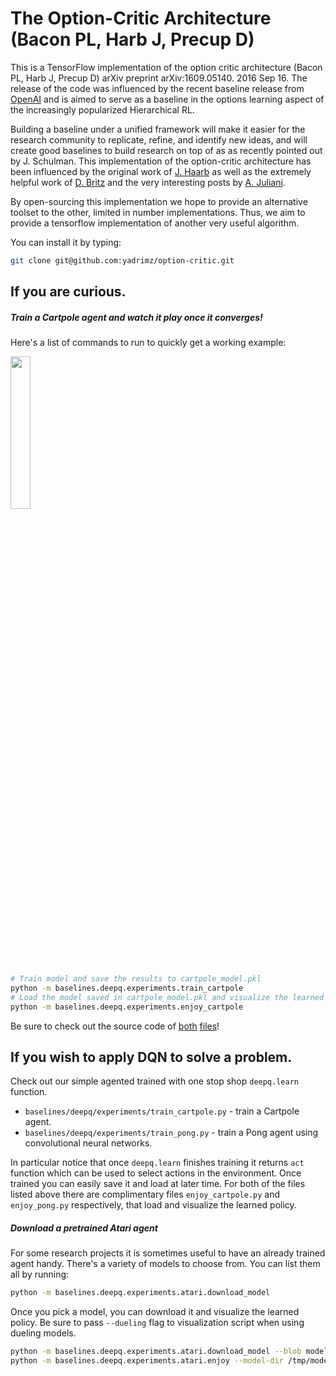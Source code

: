 # The Option-Critic Architecture (Bacon PL, Harb J, Precup D)

This is a TensorFlow implementation of the option critic architecture (Bacon PL, Harb J, Precup D) arXiv preprint arXiv:1609.05140. 2016 Sep 16. 
The release of the code was influenced by the recent baseline release from [OpenAI](https://github.com/openai/baselines) and is aimed to serve as a baseline in the options learning aspect of the increasingly popularized Hierarchical RL.

Building a baseline under a unified framework will make it easier for the research community to replicate, refine, and identify new ideas, and will create good baselines to build research on top of as as recently pointed out by J. Schulman. This implementation of the option-critic architecture has been influenced by the original work of [J. Haarb](https://github.com/jeanharb/option_critic) as well as the extremely helpful work of [D. Britz](https://github.com/dennybritz/reinforcement-learning) and the very interesting posts by [A. Juliani](https://medium.com/emergent-future/simple-reinforcement-learning-with-tensorflow-part-0-q-learning-with-tables-and-neural-networks-d195264329d0).

By open-sourcing this implementation we hope to provide an alternative toolset to the other, limited in number implementations. Thus, we aim to provide a tensorflow implementation of another very useful algorithm.

You can install it by typing:

```bash
git clone git@github.com:yadrimz/option-critic.git
```


## If you are curious.

##### Train a Cartpole agent and watch it play once it converges!

Here's a list of commands to run to quickly get a working example:

<img src="data/cartpole.gif" width="25%" />


```bash
# Train model and save the results to cartpole_model.pkl
python -m baselines.deepq.experiments.train_cartpole
# Load the model saved in cartpole_model.pkl and visualize the learned policy
python -m baselines.deepq.experiments.enjoy_cartpole
```


Be sure to check out the source code of [both](baselines/deepq/experiments/train_cartpole.py) [files](baselines/deepq/experiments/enjoy_cartpole.py)!

## If you wish to apply DQN to solve a problem.

Check out our simple agented trained with one stop shop `deepq.learn` function. 

- `baselines/deepq/experiments/train_cartpole.py` - train a Cartpole agent.
- `baselines/deepq/experiments/train_pong.py` - train a Pong agent using convolutional neural networks.

In particular notice that once `deepq.learn` finishes training it returns `act` function which can be used to select actions in the environment. Once trained you can easily save it and load at later time. For both of the files listed above there are complimentary files `enjoy_cartpole.py` and `enjoy_pong.py` respectively, that load and visualize the learned policy.

##### Download a pretrained Atari agent

For some research projects it is sometimes useful to have an already trained agent handy. There's a variety of models to choose from. You can list them all by running:

```bash
python -m baselines.deepq.experiments.atari.download_model
```

Once you pick a model, you can download it and visualize the learned policy. Be sure to pass `--dueling` flag to visualization script when using dueling models.

```bash
python -m baselines.deepq.experiments.atari.download_model --blob model-atari-prior-duel-breakout-1 --model-dir /tmp/models
python -m baselines.deepq.experiments.atari.enjoy --model-dir /tmp/models/model-atari-prior-duel-breakout-1 --env Breakout --dueling
```
